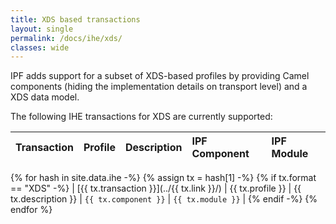 ```yaml
---
title: XDS based transactions
layout: single
permalink: /docs/ihe/xds/
classes: wide
---
```


 
IPF adds support for a subset of XDS-based profiles by providing Camel components (hiding the 
 implementation details on transport level) and a XDS data model.

The following IHE transactions for XDS are currently supported:

| Transaction             | Profile          | Description           | IPF Component          |  IPF Module |
|:------------------------|:-----------------|:----------------------|:-----------------------|:------------|
{% for hash in site.data.ihe -%}
  {% assign tx = hash[1] -%}
  {% if tx.format == "XDS" -%}
| [{{ tx.transaction }}](../{{ tx.link }}/)  | {{ tx.profile }} | {{ tx.description }}  | `{{ tx.component }}`  | `{{ tx.module }}` |
  {% endif -%}
{% endfor %}

